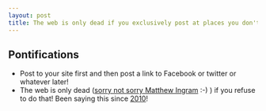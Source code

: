 ```yaml
---
layout: post
title: The web is only dead if you exclusively post at places you don't control
---
```


## Pontifications
* Post to your site first and then post a link to Facebook or twitter or whatever later!
* The web is only dead ([sorry not sorry Matthew Ingram](https://twitter.com/mathewi/status/870997022169591808) :-) ) if you refuse to do that! Been saying this since [2010](http://rolandtanglao.com/2010/01/03/2010-social-media-predictions-aka-know-your-rights-aggregate-and-own-your-stuff-and-back-it-up/)!


